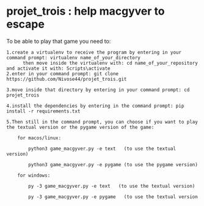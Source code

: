 ﻿# projet_trois : help macgyver to escape

To be able to play that game you need to:
    
	1.create a virtualenv to receive the program by entering in your command prompt: virtualenv name_of_your_directory
          then move inside the virtualenv with: cd name_of_your_repository and activate it with: Scripts\activate
	2.enter in your command prompt: git clone https://github.com/Nivose44/projet_trois.git
    
	3.move inside that directory by entering in your command prompt: cd projet_trois
    
	4.install the dependencies by entering in the command prompt: pip install -r requirements.txt
    
	5.Then still in the command prompt, you can choose if you want to play the textual version or the pygame version of the game:
                
		for macos/linux:
                    
			python3 game_macgyver.py -e text   (to use the textual version)
                    
			python3 game_macgyver.py -e pygame (to use the pygame version)
                
		for windows:
                    
			py -3 game_macgyver.py -e text   (to use the textual version)
                    
			py -3 game_macgyver.py -e pygame   (to use the textual version
